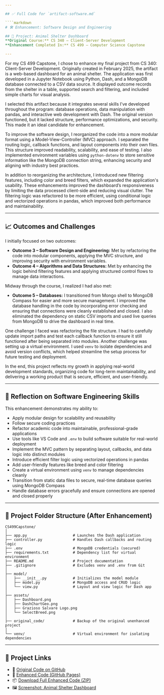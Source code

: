 ```yaml
---

## ✅ Full Code for `artifact-software.md` 

````markdown
# 🛠️ Enhancement: Software Design and Engineering

## 🐾 Project: Animal Shelter Dashboard  
**Original Course:** CS 340 – Client-Server Development  
**Enhancement Completed In:** CS 499 – Computer Science Capstone

---
```


For my CS 499 Capstone, I chose to enhance my final project from CS 340: Client-Server Development. Originally created in February 2025, the artifact is a web-based dashboard for an animal shelter. The application was first developed in a Jupyter Notebook using Python, Dash, and a MongoDB database connected to a CSV data source. It displayed outcome records from the shelter in a table, supported search and filtering, and included simple charts for visual analysis.

I selected this artifact because it integrates several skills I’ve developed throughout the program: database operations, data manipulation with pandas, and interactive web development with Dash. The original version functioned, but it lacked structure, performance optimizations, and security. This made it an ideal candidate for enhancement.

To improve the software design, I reorganized the code into a more modular format using a Model-View-Controller (MVC) approach. I separated the routing logic, callback functions, and layout components into their own files. This structure improved readability, scalability, and ease of testing. I also implemented environment variables using `python-dotenv` to store sensitive information like the MongoDB connection string, enhancing security and aligning with industry best practices.

In addition to reorganizing the architecture, I introduced new filtering features, including color and breed filters, which expanded the application's usability. These enhancements improved the dashboard’s responsiveness by limiting the data processed client-side and reducing visual clutter. The filtering logic was refactored to be more efficient, using conditional logic and vectorized operations in pandas, which improved both performance and maintainability.

---

## 📈 Outcomes and Challenges

I initially focused on two outcomes:

- **Outcome 3 – Software Design and Engineering:** Met by refactoring the code into modular components, applying the MVC structure, and improving security with environment variables.  
- **Outcome 4 – Algorithms and Data Structures:** Met by enhancing the logic behind filtering features and applying structured control flows to manage data interactions.

Midway through the course, I realized I had also met:

- **Outcome 5 – Databases:** I transitioned from Mongo shell to MongoDB Compass for easier and more secure management. I improved the database handling in the code by incorporating error checking and ensuring that connections were cleanly established and closed. I also eliminated the dependency on static CSV imports and used live queries from MongoDB to drive the dashboard in real time.

One challenge I faced was refactoring the file structure. I had to carefully update import paths and test each callback function to ensure it still functioned after being separated into modules. Another challenge was setting up a virtual environment. I used `venv` to isolate dependencies and avoid version conflicts, which helped streamline the setup process for future testing and deployment.

In the end, this project reflects my growth in applying real-world development standards, organizing code for long-term maintainability, and delivering a working product that is secure, efficient, and user-friendly.

---

## 🧠 Reflection on Software Engineering Skills

This enhancement demonstrates my ability to:
- Apply modular design for scalability and reusability  
- Follow secure coding practices  
- Refactor academic code into maintainable, professional-grade applications  
- Use tools like VS Code and `.env` to build software suitable for real-world deployment  
- Implement the MVC pattern by separating layout, callbacks, and data logic into distinct modules  
- Introduce efficient filter logic using vectorized operations in pandas  
- Add user-friendly features like breed and color filtering  
- Create a virtual environment using `venv` to manage dependencies cleanly  
- Transition from static data files to secure, real-time database queries using MongoDB Compass  
- Handle database errors gracefully and ensure connections are opened and closed properly

---

## 📁 Project Folder Structure (After Enhancement)

```plaintext
CS499Capstone/
│
├── app.py                     # Launches the Dash application
├── controller.py              # Handles Dash callbacks and routing logic
├── .env                       # MongoDB credentials (secured)
├── requirements.txt           # Dependency list for virtual environment
├── README.md                  # Project documentation
├── .gitignore                 # Excludes venv and .env from Git
│
├── model/
│   ├── __init__.py            # Initializes the model module
│   ├── model.py               # MongoDB access and CRUD logic
│   └── view.py                # Layout and view logic for Dash app
│
├── assets/
│   ├── Dashboard.png
│   ├── DashChartGeo.png
│   ├── Grazioso Salvare Logo.png
│   └── SelectBreed.png
│
├── original_code/             # Backup of the original unenhanced project
│
└── venv/                      # Virtual environment for isolating dependencies
````

---

## 🔗 Project Links

* 📁 [Original Code on GitHub](https://github.com/GregoriaRamirez/CS-499-Capstone/tree/main/original_code)
* 📁 [Enhanced Code (GitHub Pages)](https://gregoriaramirez.github.io/artifact-software)
* 📦 [Download Full Enhanced Code (ZIP)](/assets/CS499Capstone.zip)
* 🖼️ [Screenshot: Animal Shelter Dashboard](/assets/Animal_Shelter_Dashboard.png)

```


